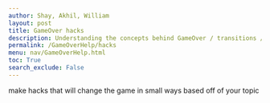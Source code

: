 ```yaml
---
author: Shay, Akhil, William
layout: post
title: GameOver hacks
description: Understanding the concepts behind GameOver / transitions / and the leaderboard
permalink: /GameOverHelp/hacks
menu: nav/GameOverHelp.html
toc: True
search_exclude: False
---
```


make hacks that will change the game in small ways based off of your topic
